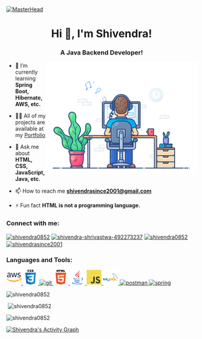 [![MasterHead](https://binaryinformatics.com/wp-content/uploads/2022/09/Java-Developer-Skills.jpg)](https://shivendra0852.io)
<h1 align="center">Hi 👋, I'm Shivendra!</h1>
<h3 align="center">A Java Backend Developer!</h3>
<img align="right" alt="Coding" width="400" src="https://github.com/somya143/somya143/raw/main/Images/abc.gif">


- 🌱 I’m currently learning **Spring Boot, Hibernate, AWS, etc.**

- 👨‍💻 All of my projects are available at my [Portfolio](https://shivendra0852.github.io/)

- 💬 Ask me about **HTML, CSS, JavaScript, Java, etc.**

- 📫 How to reach me **shivendrasince2001@gmail.com**

- ⚡ Fun fact **HTML is not a programming language.**

<h3 align="left">Connect with me:</h3>
<p align="left">
<a href="https://twitter.com/shivendra0852" target="blank"><img align="center" src="https://raw.githubusercontent.com/rahuldkjain/github-profile-readme-generator/master/src/images/icons/Social/twitter.svg" alt="shivendra0852" height="30" width="40" /></a>
<a href="https://linkedin.com/in/shivendra-shrivastwa-492273237" target="blank"><img align="center" src="https://raw.githubusercontent.com/rahuldkjain/github-profile-readme-generator/master/src/images/icons/Social/linked-in-alt.svg" alt="shivendra-shrivastwa-492273237" height="30" width="40" /></a>
<a href="https://www.hackerrank.com/shivendra0852" target="blank"><img align="center" src="https://raw.githubusercontent.com/rahuldkjain/github-profile-readme-generator/master/src/images/icons/Social/hackerrank.svg" alt="shivendra0852" height="30" width="40" /></a>
<a href="https://www.leetcode.com/shivendrasince2001" target="blank"><img align="center" src="https://raw.githubusercontent.com/rahuldkjain/github-profile-readme-generator/master/src/images/icons/Social/leet-code.svg" alt="shivendrasince2001" height="30" width="40" /></a>
</p>

<h3 align="left">Languages and Tools:</h3>
<p align="left"> <a href="https://aws.amazon.com" target="_blank" rel="noreferrer"> <img src="https://raw.githubusercontent.com/devicons/devicon/master/icons/amazonwebservices/amazonwebservices-original-wordmark.svg" alt="aws" width="40" height="40"/> </a> <a href="https://www.w3schools.com/css/" target="_blank" rel="noreferrer"> <img src="https://raw.githubusercontent.com/devicons/devicon/master/icons/css3/css3-original-wordmark.svg" alt="css3" width="40" height="40"/> </a> <a href="https://git-scm.com/" target="_blank" rel="noreferrer"> <img src="https://www.vectorlogo.zone/logos/git-scm/git-scm-icon.svg" alt="git" width="40" height="40"/> </a> <a href="https://www.w3.org/html/" target="_blank" rel="noreferrer"> <img src="https://raw.githubusercontent.com/devicons/devicon/master/icons/html5/html5-original-wordmark.svg" alt="html5" width="40" height="40"/> </a> <a href="https://www.java.com" target="_blank" rel="noreferrer"> <img src="https://raw.githubusercontent.com/devicons/devicon/master/icons/java/java-original.svg" alt="java" width="40" height="40"/> </a> <a href="https://developer.mozilla.org/en-US/docs/Web/JavaScript" target="_blank" rel="noreferrer"> <img src="https://raw.githubusercontent.com/devicons/devicon/master/icons/javascript/javascript-original.svg" alt="javascript" width="40" height="40"/> </a> <a href="https://www.mysql.com/" target="_blank" rel="noreferrer"> <img src="https://raw.githubusercontent.com/devicons/devicon/master/icons/mysql/mysql-original-wordmark.svg" alt="mysql" width="40" height="40"/> </a> <a href="https://postman.com" target="_blank" rel="noreferrer"> <img src="https://www.vectorlogo.zone/logos/getpostman/getpostman-icon.svg" alt="postman" width="40" height="40"/> </a> <a href="https://spring.io/" target="_blank" rel="noreferrer"> <img src="https://www.vectorlogo.zone/logos/springio/springio-icon.svg" alt="spring" width="40" height="40"/> </a> </p>



<p><img src="https://github-readme-stats.vercel.app/api/top-langs?username=shivendra0852&show_icons=true&locale=en&theme=dark" alt="shivendra0852" /></p>

<p>&nbsp;<img src="https://github-readme-stats.vercel.app/api?username=shivendra0852&show_icons=true&locale=en&theme=dark" alt="shivendra0852" /></p>

<p><img src="https://github-readme-streak-stats.herokuapp.com/?user=shivendra0852&theme=dark" alt="shivendra0852" /></p>

<a href="https://github.com/shivendra0852/github-readme-activity-graph"><img alt="Shivendra's Activity Graph" src="https://github-readme-activity-graph.cyclic.app/graph?username=shivendra0852&bg_color=0D1117&color=5BCDEC&line=5BCDEC&point=FFFFFF&hide_border=true" /></a>
